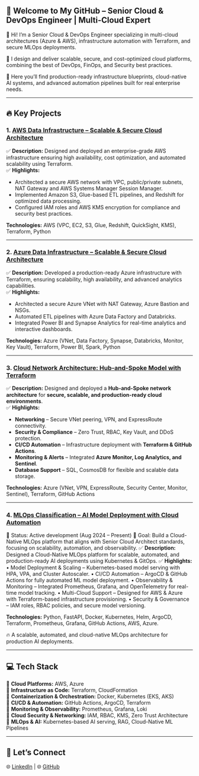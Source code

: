 ## 🚀 Welcome to My GitHub – Senior Cloud & DevOps Engineer | Multi-Cloud Expert

👋 Hi! I’m a Senior Cloud & DevOps Engineer specializing in multi-cloud architectures (Azure & AWS), infrastructure automation with Terraform, and secure MLOps deployments.

🔧 I design and deliver scalable, secure, and cost-optimized cloud platforms, combining the best of DevOps, FinOps, and Security best practices.

📂 Here you’ll find production-ready infrastructure blueprints, cloud-native AI systems, and advanced automation pipelines built for real enterprise needs. 

---

## **🔥 Key Projects**

### **1. [AWS Data Infrastructure – Scalable & Secure Cloud Architecture](https://github.com/Vitmer/AWS_Data_Infra_Project)**  
✅ **Description:** Designed and deployed an enterprise-grade AWS infrastructure ensuring high availability, cost optimization, and automated scalability using Terraform.  
✅ **Highlights:**  
- Architected a secure AWS network with VPC, public/private subnets, NAT Gateway and AWS Systems Manager Session Manager.  
- Implemented Amazon S3, Glue-based ETL pipelines, and Redshift for optimized data processing.  
- Configured IAM roles and AWS KMS encryption for compliance and security best practices.  

**Technologies:** AWS (VPC, EC2, S3, Glue, Redshift, QuickSight, KMS), Terraform, Python  

---

### **2. [Azure Data Infrastructure – Scalable & Secure Cloud Architecture](https://github.com/Vitmer/Azure_Data_Infra_Project)**  
✅ **Description:** Developed a production-ready Azure infrastructure with Terraform, ensuring scalability, high availability, and advanced analytics capabilities.  
✅ **Highlights:**  
- Architected a secure Azure VNet with NAT Gateway, Azure Bastion and NSGs.  
- Automated ETL pipelines with Azure Data Factory and Databricks.  
- Integrated Power BI and Synapse Analytics for real-time analytics and interactive dashboards.  

**Technologies:** Azure (VNet, Data Factory, Synapse, Databricks, Monitor, Key Vault), Terraform, Power BI, Spark, Python  

---

### **3. [Cloud Network Architecture: Hub-and-Spoke Model with Terraform](https://github.com/Vitmer/Cloud_Network_Architecture)**  
✅ **Description:** Designed and deployed a **Hub-and-Spoke network architecture** for **secure, scalable, and production-ready cloud environments**.  
✅ **Highlights:**  
- **Networking** – Secure VNet peering, VPN, and ExpressRoute connectivity.  
- **Security & Compliance** – Zero Trust, RBAC, Key Vault, and DDoS protection.  
- **CI/CD Automation** – Infrastructure deployment with **Terraform & GitHub Actions**.  
- **Monitoring & Alerts** – Integrated **Azure Monitor, Log Analytics, and Sentinel**.  
- **Database Support** – SQL, CosmosDB for flexible and scalable data storage.  

**Technologies:** Azure (VNet, VPN, ExpressRoute, Security Center, Monitor, Sentinel), Terraform, GitHub Actions  

---

### **4. [MLOps Classification – AI Model Deployment with Cloud Automation](https://github.com/Vitmer/MLOps-Classification-with-Cloud-Deployment-Options)**  
🚧 Status: Active development (Aug 2024 – Present)
🎯 Goal: Build a Cloud-Native MLOps platform that aligns with Senior Cloud Architect standards, focusing on scalability, automation, and observability.
✅ **Description:** Designed a Cloud-Native MLOps platform for scalable, automated, and production-ready AI deployments using Kubernetes & GitOps.
✅ **Highlights:**
	•	Model Deployment & Scaling – Kubernetes-based model serving with HPA, VPA, and Cluster Autoscaler.
	•	CI/CD Automation – ArgoCD & GitHub Actions for fully automated ML model deployment.
	•	Observability & Monitoring – Integrated Prometheus, Grafana, and OpenTelemetry for real-time model tracking.
	•	Multi-Cloud Support – Designed for AWS & Azure with Terraform-based infrastructure provisioning.
	•	Security & Governance – IAM roles, RBAC policies, and secure model versioning.

**Technologies:** Python, FastAPI, Docker, Kubernetes, Helm, ArgoCD, Terraform, Prometheus, Grafana, GitHub Actions, AWS, Azure.

🔥 A scalable, automated, and cloud-native MLOps architecture for production AI deployments.

---

## **💻 Tech Stack**
🔹 **Cloud Platforms:** AWS, Azure  
🔹 **Infrastructure as Code:** Terraform, CloudFormation  
🔹 **Containerization & Orchestration:** Docker, Kubernetes (EKS, AKS)  
🔹 **CI/CD & Automation:** GitHub Actions, ArgoCD, Terraform  
🔹 **Monitoring & Observability:** Prometheus, Grafana, Loki  
🔹 **Cloud Security & Networking:** IAM, RBAC, KMS, Zero Trust Architecture  
🔹 **MLOps & AI:** Kubernetes-based AI serving, RAG, Cloud-Native ML Pipelines   

---

## **📢 Let’s Connect**
🌐 [LinkedIn](https://www.linkedin.com/in/vitalij-merenics-451331249/) | 🌐 [GitHub](https://github.com/Vitmer)

